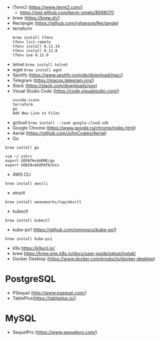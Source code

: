 - iTerm2 (https://www.iterm2.com/)
  - https://gist.github.com/kevin-smets/8568070
- brew (https://brew.sh/)
- Rectangle (https://github.com/rxhanson/Rectangle)
- terraform
  ```
  brew install tfenv
  tfenv list-remote
  tfenv install 0.11.14
  tfenv install 0.12.0
  tfenv use 0.12.0
  ```
- telnet
  `brew install telnet`
 - wget `brew install wget`
- Spotify (https://www.spotify.com/de/download/mac/)
- Telegram (https://macos.telegram.org/)
- Slack (https://slack.com/downloads/osx)
- Visual Studio Code (https://code.visualstudio.com/)
  ```
  vscode-icons
  terraform
  go
  Add New Line to Files
  ```
- gcloud `brew install --cask google-cloud-sdk`
- Google Chrome (https://www.google.ru/chrome/index.html)
- Aerial (https://github.com/JohnCoates/Aerial)
- Go
```
brew install go

vim ~/.zshrc
export GOPATH=$HOME/go
export GOBIN=$GOPATH/bin
```
- AWS CLI
```
brew install awscli
```
- eksctl
```
brew install weaveworks/tap/eksctl
```
- kubectl
```
brew install kubectl
```
- kube-ps1 (https://github.com/jonmosco/kube-ps1)
```
brew install kube-ps1
```
- k9s https://k9scli.io/
- krew https://krew.sigs.k8s.io/docs/user-guide/setup/install/
- Docker Desktop (https://www.docker.com/products/docker-desktop)

# PostgreSQL
  - PSequel (http://www.psequel.com/)
  - TablePlus(https://tableplus.io/)
 
# MySQL
  - SequelPro (https://www.sequelpro.com/)
